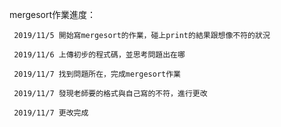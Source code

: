 mergesort作業進度：

     2019/11/5 開始寫mergesort的作業，碰上print的結果跟想像不符的狀況
     
     2019/11/6 上傳初步的程式碼，並思考問題出在哪
     
     2019/11/7 找到問題所在，完成mergesort作業
     
     2019/11/7 發現老師要的格式與自己寫的不符，進行更改
     
     2019/11/7 更改完成
